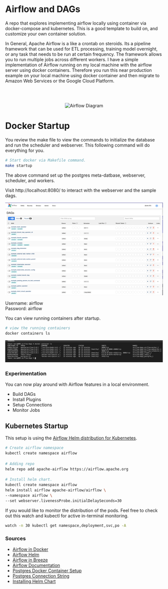 # Airflow and DAGs

A repo that explores implementing airflow locally using container via docker-compose and kubernetes. This is a good template to build on, and customize your own container solution.

In General, Apache Airflow is a like a crontab on steroids. Its a pipeline framework that can be used for ETL processing, training model overnight, or any task that needs to be run at certain frequency. The framework allows you to run multiple jobs across different workers. I have a simple implementation of Airflow running on my local machine with the airflow server using docker containers. Therefore you run this near production example on your local machine using docker container and then migrate to Amazon Web Services or the Google Cloud Platform.

<br></br><center>
![Airflow Diagram](https://www.xenonstack.com/images/insights/xenonstack-what-is-apache-airflow.png)

</center>

# Docker Startup

You review the make file to view the commands to initialize the database and run the scheduler and webserver. This following command will do everything for you.

```bash
# Start docker via Makefile command.
make startup
```

The above command set up the postgres meta-datbase, webserver, scheduler, and workers.

Visit http://localhost:8080/ to interact with the webserver and the sample dags.

![WebServer](/images/webserver.png)

Username: airflow  
Password: airflow

You can view running containers after startup.

```bash
# view the running containers
docker containers ls
```

![Containers](/images/running_containers.png)

### Experimentation

You can now play around with Airflow features in a local environment.

- Build DAGs
- Install Plugins
- Setup Connections
- Monitor Jobs

## Kubernetes Startup

This setup is using the [Airflow Helm distribution for Kubernetes](https://airflow.apache.org/docs/helm-chart/stable/index.html).

```bash
# Create airflow namespace
kubectl create namespace airflow

# Adding repo
helm repo add apache-airflow https://airflow.apache.org

# Install helm chart.
kubectl create namespace airflow
helm install airflow apache-airflow/airflow \
--namespace airflow \
--set webserver.livenessProbe.initialDelaySeconds=30
```

If you would like to monitor the distribution of the pods. Feel free to check out this watch and kubectl for active in-terminal monitoring.

```bash
watch -n 30 kubectl get namespace,deployment,svc,po -A
```


### Sources

- [Airflow in Docker](https://airflow.apache.org/docs/apache-airflow/stable/start/docker.html)
- [Airflow Helm](https://github.com/apache/airflow/tree/master/chart)
- [Airflow in Breeze](https://github.com/apache/airflow/blob/master/BREEZE.rst)
- [Airflow Documentation](https://airflow.apache.org/)
- [Postgres Docker Container Setup](https://www.saltycrane.com/blog/2019/01/how-run-postgresql-docker-mac-local-development///)
- [Postgres Connection String](https://airflow.apache.org/howto/connection/postgres.html)
- [Installing Helm Chart](http://apache-airflow-docs.s3-website.eu-central-1.amazonaws.com/docs/helm-chart/latest/index.html)
